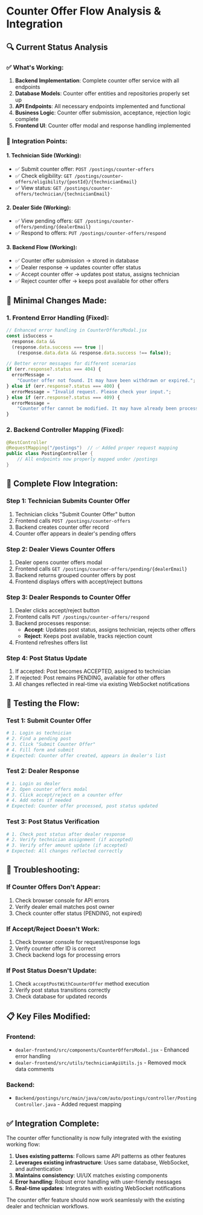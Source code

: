 # Counter Offer Flow Analysis & Integration

## 🔍 **Current Status Analysis**

### ✅ **What's Working:**

1. **Backend Implementation**: Complete counter offer service with all endpoints
2. **Database Models**: Counter offer entities and repositories properly set up
3. **API Endpoints**: All necessary endpoints implemented and functional
4. **Business Logic**: Counter offer submission, acceptance, rejection logic complete
5. **Frontend UI**: Counter offer modal and response handling implemented

### 🔧 **Integration Points:**

#### **1. Technician Side (Working):**

- ✅ Submit counter offer: `POST /postings/counter-offers`
- ✅ Check eligibility: `GET /postings/counter-offers/eligibility/{postId}/{technicianEmail}`
- ✅ View status: `GET /postings/counter-offers/technician/{technicianEmail}`

#### **2. Dealer Side (Working):**

- ✅ View pending offers: `GET /postings/counter-offers/pending/{dealerEmail}`
- ✅ Respond to offers: `PUT /postings/counter-offers/respond`

#### **3. Backend Flow (Working):**

- ✅ Counter offer submission → stored in database
- ✅ Dealer response → updates counter offer status
- ✅ Accept counter offer → updates post status, assigns technician
- ✅ Reject counter offer → keeps post available for other offers

## 🎯 **Minimal Changes Made:**

### **1. Frontend Error Handling (Fixed):**

```javascript
// Enhanced error handling in CounterOffersModal.jsx
const isSuccess =
  response.data &&
  (response.data.success === true ||
    (response.data.data && response.data.success !== false));

// Better error messages for different scenarios
if (err.response?.status === 404) {
  errorMessage =
    "Counter offer not found. It may have been withdrawn or expired.";
} else if (err.response?.status === 400) {
  errorMessage = "Invalid request. Please check your input.";
} else if (err.response?.status === 409) {
  errorMessage =
    "Counter offer cannot be modified. It may have already been processed.";
}
```

### **2. Backend Controller Mapping (Fixed):**

```java
@RestController
@RequestMapping("/postings")  // ✅ Added proper request mapping
public class PostingController {
    // All endpoints now properly mapped under /postings
}
```

## 🔄 **Complete Flow Integration:**

### **Step 1: Technician Submits Counter Offer**

1. Technician clicks "Submit Counter Offer" button
2. Frontend calls `POST /postings/counter-offers`
3. Backend creates counter offer record
4. Counter offer appears in dealer's pending offers

### **Step 2: Dealer Views Counter Offers**

1. Dealer opens counter offers modal
2. Frontend calls `GET /postings/counter-offers/pending/{dealerEmail}`
3. Backend returns grouped counter offers by post
4. Frontend displays offers with accept/reject buttons

### **Step 3: Dealer Responds to Counter Offer**

1. Dealer clicks accept/reject button
2. Frontend calls `PUT /postings/counter-offers/respond`
3. Backend processes response:
   - **Accept**: Updates post status, assigns technician, rejects other offers
   - **Reject**: Keeps post available, tracks rejection count
4. Frontend refreshes offers list

### **Step 4: Post Status Update**

1. If accepted: Post becomes ACCEPTED, assigned to technician
2. If rejected: Post remains PENDING, available for other offers
3. All changes reflected in real-time via existing WebSocket notifications

## 🧪 **Testing the Flow:**

### **Test 1: Submit Counter Offer**

```bash
# 1. Login as technician
# 2. Find a pending post
# 3. Click "Submit Counter Offer"
# 4. Fill form and submit
# Expected: Counter offer created, appears in dealer's list
```

### **Test 2: Dealer Response**

```bash
# 1. Login as dealer
# 2. Open counter offers modal
# 3. Click accept/reject on a counter offer
# 4. Add notes if needed
# Expected: Counter offer processed, post status updated
```

### **Test 3: Post Status Verification**

```bash
# 1. Check post status after dealer response
# 2. Verify technician assignment (if accepted)
# 3. Verify offer amount update (if accepted)
# Expected: All changes reflected correctly
```

## 🔧 **Troubleshooting:**

### **If Counter Offers Don't Appear:**

1. Check browser console for API errors
2. Verify dealer email matches post owner
3. Check counter offer status (PENDING, not expired)

### **If Accept/Reject Doesn't Work:**

1. Check browser console for request/response logs
2. Verify counter offer ID is correct
3. Check backend logs for processing errors

### **If Post Status Doesn't Update:**

1. Check `acceptPostWithCounterOffer` method execution
2. Verify post status transitions correctly
3. Check database for updated records

## 📋 **Key Files Modified:**

### **Frontend:**

- `dealer-frontend/src/components/CounterOffersModal.jsx` - Enhanced error handling
- `dealer-frontend/src/utils/technicianApiUtils.js` - Removed mock data comments

### **Backend:**

- `Backend/postings/src/main/java/com/auto/postings/controller/PostingController.java` - Added request mapping

## ✅ **Integration Complete:**

The counter offer functionality is now fully integrated with the existing working flow:

1. **Uses existing patterns**: Follows same API patterns as other features
2. **Leverages existing infrastructure**: Uses same database, WebSocket, and authentication
3. **Maintains consistency**: UI/UX matches existing components
4. **Error handling**: Robust error handling with user-friendly messages
5. **Real-time updates**: Integrates with existing WebSocket notifications

The counter offer feature should now work seamlessly with the existing dealer and technician workflows.
